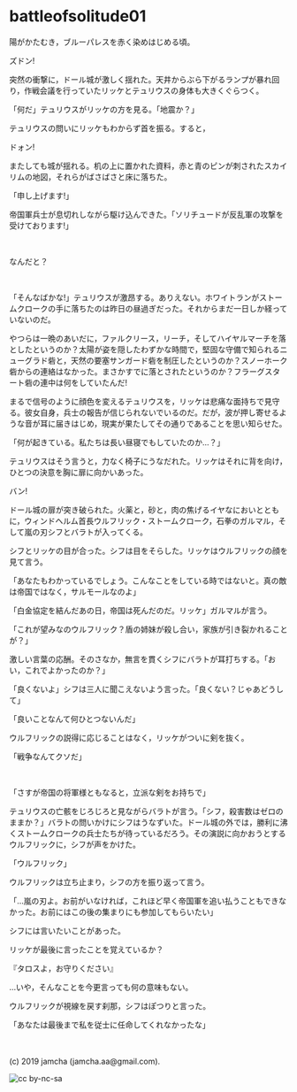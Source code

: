 

# battleofsolitude01

陽がかたむき，ブルーパレスを赤く染めはじめる頃。

ズドン!

突然の衝撃に，ドール城が激しく揺れた。天井からぶら下がるランプが暴れ回り，作戦会議を行っていたリッケとテュリウスの身体も大きくぐらつく。

「何だ」テュリウスがリッケの方を見る。「地震か？」

テュリウスの問いにリッケもわからず首を振る。すると，

ドォン!

またしても城が揺れる。机の上に置かれた資料，赤と青のピンが刺されたスカイリムの地図，それらがばさばさと床に落ちた。

「申し上げます!」

帝国軍兵士が息切れしながら駆け込んできた。「ソリチュードが反乱軍の攻撃を受けております!」

<br>

なんだと？

<br>

「そんなばかな!」テュリウスが激昂する。ありえない。ホワイトランがストームクロークの手に落ちたのは昨日の昼過ぎだった。それからまだ一日しか経っていないのだ。

やつらは一晩のあいだに，ファルクリース，リーチ，そしてハイヤルマーチを落としたというのか？太陽が姿を隠したわずかな時間で，堅固な守備で知られるニューグラド砦と，天然の要塞サンガード砦を制圧したというのか？スノーホーク砦からの連絡はなかった。まさかすでに落とされたというのか？フラーグスタート砦の連中は何をしていたんだ!

まるで信号のように顔色を変えるテュリウスを，リッケは悲痛な面持ちで見守る。彼女自身，兵士の報告が信じられないでいるのだ。だが，波が押し寄せるような音が耳に届きはじめ，現実が果たしてその通りであることを思い知らせた。

「何が起きている。私たちは長い昼寝でもしていたのか…？」

テュリウスはそう言うと，力なく椅子にうなだれた。リッケはそれに背を向け，ひとつの決意を胸に扉に向かいあった。

バン!

ドール城の扉が突き破られた。火薬と，砂と，肉の焦げるイヤなにおいとともに，ウィンドヘルム首長ウルフリック・ストームクローク，石拳のガルマル，そして嵐の刃シフとバラトが入ってくる。

シフとリッケの目が合った。シフは目をそらした。リッケはウルフリックの顔を見て言う。

「あなたもわかっているでしょう。こんなことをしている時ではないと。真の敵は帝国ではなく，サルモールなのよ」

「白金協定を結んだあの日，帝国は死んだのだ。リッケ」ガルマルが言う。

「これが望みなのウルフリック？盾の姉妹が殺し合い，家族が引き裂かれることが？」

激しい言葉の応酬。そのさなか，無言を貫くシフにバラトが耳打ちする。「おい，これでよかったのか？」

「良くないよ」シフは三人に聞こえないよう言った。「良くない？じゃあどうして」

「良いことなんて何ひとつないんだ」

ウルフリックの説得に応じることはなく，リッケがついに剣を抜く。

「戦争なんてクソだ」

<br>

「さすが帝国の将軍様ともなると，立派な剣をお持ちで」

テュリウスの亡骸をじろじろと見ながらバラトが言う。「シフ，殺害数はゼロのままか？」バラトの問いかけにシフはうなずいた。ドール城の外では，勝利に沸くストームクロークの兵士たちが待っているだろう。その演説に向かおうとするウルフリックに，シフが声をかけた。

「ウルフリック」

ウルフリックは立ち止まり，シフの方を振り返って言う。

「…嵐の刃よ。お前がいなければ，これほど早く帝国軍を追い払うこともできなかった。お前にはこの後の集まりにも参加してもらいたい」

シフには言いたいことがあった。

リッケが最後に言ったことを覚えているか？

『タロスよ，お守りください』

…いや，そんなことを今更言っても何の意味もない。

ウルフリックが視線を戻す刹那，シフはぽつりと言った。

「あなたは最後まで私を従士に任命してくれなかったな」

<br>
<br>
(c) 2019 jamcha (jamcha.aa@gmail.com).

![cc by-nc-sa](https://i.creativecommons.org/l/by-nc-sa/4.0/88x31.png)

